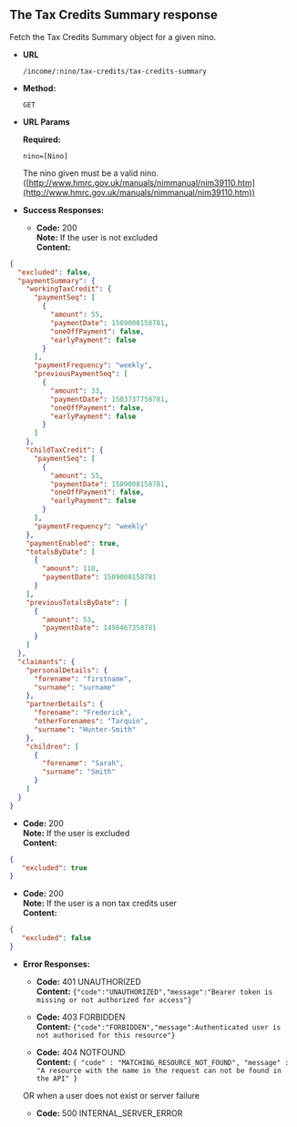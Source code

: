The Tax Credits Summary response
----
  Fetch the Tax Credits Summary object for a given nino.
  
* **URL**

  `/income/:nino/tax-credits/tax-credits-summary`

* **Method:**
  
  `GET`
  
*  **URL Params**

   **Required:**
 
   `nino=[Nino]`
   
   The nino given must be a valid nino. ([http://www.hmrc.gov.uk/manuals/nimmanual/nim39110.htm](http://www.hmrc.gov.uk/manuals/nimmanual/nim39110.htm))

* **Success Responses:**

  * **Code:** 200 <br />
    **Note:** If the user is not excluded <br />
    **Content:**

```json
{ 
  "excluded": false,
  "paymentSummary": {
    "workingTaxCredit": {
      "paymentSeq": [
        {
          "amount": 55,
          "paymentDate": 1509008158781,
          "oneOffPayment": false,
          "earlyPayment": false
        }
      ],
      "paymentFrequency": "weekly",
      "previousPaymentSeq": [
        {
          "amount": 33,
          "paymentDate": 1503737758781,
          "oneOffPayment": false,
          "earlyPayment": false
        }
      ]
    },
    "childTaxCredit": {
      "paymentSeq": [
        {
          "amount": 55,
          "paymentDate": 1509008158781,
          "oneOffPayment": false,
          "earlyPayment": false
        }
      ],
      "paymentFrequency": "weekly"
    },
    "paymentEnabled": true,
    "totalsByDate": [
      {
        "amount": 110,
        "paymentDate": 1509008158781
      }
    ],
    "previousTotalsByDate": [
      {
        "amount": 53,
        "paymentDate": 1498467358781
      }
    ]
  },
  "claimants": {
    "personalDetails": {
      "forename": "firstname",
      "surname": "surname"
    },
    "partnerDetails": {
      "forename": "Frederick",
      "otherForenames": "Tarquin",
      "surname": "Hunter-Smith"
    },
    "children": [
      {
        "forename": "Sarah",
        "surname": "Smith"
      }
    ]
  }
}
```

  * **Code:** 200 <br />
    **Note:** If the user is excluded <br />
    **Content:**
    
```json
{
   "excluded": true
}
```

  * **Code:** 200 <br />
    **Note:** If the user is a non tax credits user <br />
    **Content:**
    
```json
{
   "excluded": false
}
```
 
* **Error Responses:**

  * **Code:** 401 UNAUTHORIZED <br/>
    **Content:** `{"code":"UNAUTHORIZED","message":"Bearer token is missing or not authorized for access"}`

  * **Code:** 403 FORBIDDEN <br/>
    **Content:** `{"code":"FORBIDDEN","message":Authenticated user is not authorised for this resource"}`

  * **Code:** 404 NOTFOUND <br/>
    **Content:** `{ "code" : "MATCHING_RESOURCE_NOT_FOUND", "message" : "A resource with the name in the request can not be found in the API" }`

  OR when a user does not exist or server failure

  * **Code:** 500 INTERNAL_SERVER_ERROR <br/>



